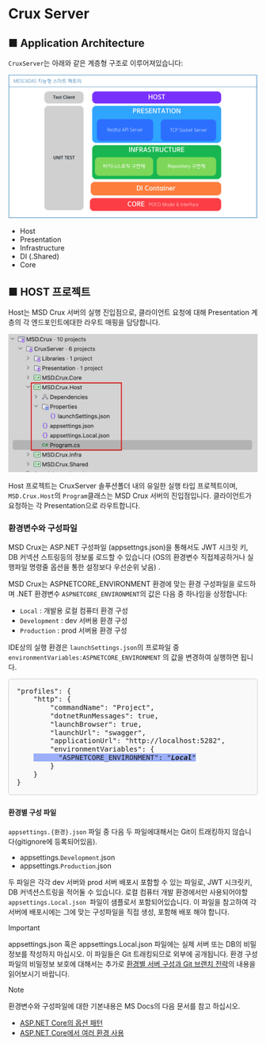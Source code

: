 # Crux Server

## ■ Application Architecture

`CruxServer`는 아래와 같은 계층형 구조로 이루어져있습니다:

![레이어드 스트럭처](../../../res/img/project-structure-layered.jpg)

- Host
- Presentation
- Infrastructure
- DI (.Shared)
- Core

## ■ HOST 프로젝트

Host는 MSD Crux 서버의 실행 진입점으로, 클라이언트 요청에 대해 Presentation 계층의 각 엔드포인트에대한 라우트 매핑을 담당합니다.

![Host 프로젝트 구조](../../../res/img/project-structure-host.jpg)

Host 프로젝트는 CruxServer 솔푸션폴더 내의 유일한 실행 타입 프로젝트이며, `MSD.Crux.Host`의 `Program`클래스는 MSD Crux 서버의 진입점입니다. 클라이언트가 요청하는 각 Presentation으로 라우트합니다.


### 환경변수와 구성파일

MSD Crux는 ASP.NET 구성파일 (appsettngs.json)을 통해서도 JWT 시크릿 키, DB 커넥션 스트링등의 정보룰 로드할 수 있습니다 (OS의 환경변수 직접제공하거나 실행파일 명령줄 옵션을 통한
설정보다 우선순위 낮음) .

MSD Crux는 ASPNETCORE_ENVIRONMENT 환경에 맞는 환경 구성파일을 로드하며 .NET 환경변수 `ASPNETCORE_ENVIRONMENT`의 값은 다음 중 하나임을 상정합니다:

- `Local` : 개발용 로컬 컴퓨터 환경 구성
- `Development` : dev 서버용 환경 구성
- `Production` : prod 서버용 환경 구성

IDE상의 실행 환경은 `launchSettings.json`의 프로파일 중 `environmentVariables:ASPNETCORE_ENVIRONMENT` 의 값을 변경하여 실행하면 됩니다.


<div>
<pre style="background: #f9f9f9; border: 1px solid #ccc; border-radius: 5px; padding: 16px; font-family: monospace; line-height: 1.2; margin-bottom:1.5rem;">
"profiles": {
    "http": {
        "commandName": "Project",
        "dotnetRunMessages": true,
        "launchBrowser": true,
        "launchUrl": "swagger",
        "applicationUrl": "http://localhost:5282",
        "environmentVariables": {
    <span style="background-color: #9BAEF7;">      "ASPNETCORE_ENVIRONMENT": "<strong><em>Local</em></strong>"</span>
        }
    }
}
</pre>
</div>

#### 환경별 구성 파일

 `appsettings.{환경}.json` 파일 중 다음 두 파일에대해서는 Git이 트래킹하지 않습니다(gitignore에 등록되어있음).
- appsettings.`Development`.json
- appsettings.`Production`.json

두 파일은 각각 dev 서버와 prod 서버 배포시 포함할 수 있는 파일로, JWT 시크릿키, DB 커넥션스트링을 적어둘 수 있습니다.
로컬 컴퓨터 개발 환경에서만 사용되어야할 `appsettings.Local.json `파일이 샘플로서 포함되어있습니다. 이 파일을 참고하여 각 서버에 배포시에는 그에 맞는 구성파일을 직접 생성, 포함해 배포 해야 합니다.

> [!IMPORTANT]
> appsettings.json 혹은 appsettings.Local.json 파일에는 실제 서버 또는 DB의 비밀정보를 작성하지 마십시오. 이 파일들은 Git 트래킹되므로 외부에 공개됩니다.
> 환경 구성 파일의 비밀정보 보호에 대해서는 추가로 [환경별 서버 구성과 Git 브랜치 전략](https://github.com/KyleOpenGit/Msd-Crux-repo/blob/main/README-docs/CONVENTIONS.md)의 내용을 읽어보시기 바랍니다.


> [!NOTE]
> 환경변수와 구성파일에 대한 기본내용은 MS Docs의 다음 문서를 참고 하십시오.
> - [ASP.NET Core의 옵션 패턴](https://learn.microsoft.com/ko-kr/aspnet/core/fundamentals/configuration/options?view=aspnetcore-8.0)
> - [ASP.NET Core에서 여러 환경 사용](https://learn.microsoft.com/ko-kr/aspnet/core/fundamentals/environments?view=aspnetcore-8.0)

